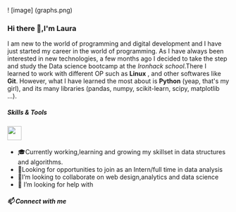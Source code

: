 ! [image] (graphs.png)

### Hi there 👋,I'm Laura

I am new to the world of programming and digital development and I have just started my career in the world of programming.
As I have always been interested in new technologies, a few months ago I decided to take the step and study the Data science bootcamp at the *Ironhack school*.There I learned to work with different OP such as **Linux** , and other softwares like **Git**. However, what I have learned the most about is **Python** (yeap, that's my girl), and its many libraries (pandas, numpy, scikit-learn, scipy, matplotlib ...).
##### Skills & Tools
<img height="32" width="32" src="https://cdn.jsdelivr.net/npm/simple-icons@v4/icons/jupyter.svg" />
<img https://raw.githubusercontent.com/github/explore/80688e429a7d4ef2fca1e82350fe8e3517d3494d/topics/jupyter-notebook/jupyter-notebook.png>

- :mortar_board:Currently working,learning and growing my skillset in data structures and algorithms.
- :raising_hand:Looking for opportunities to join as an Intern/full time in data analysis
- :raised_hands:I’m looking to collaborate on web design,analytics and data science
- 🤔 I’m looking for help with 


##### :mailbox: Connect with me
<!--
**LBM100/LBM100** is a ✨ _special_ ✨ repository because its `README.md` (this file) appears on your GitHub profile.

Here are some ideas to get you started:

- 🔭 I’m currently working on ...
- 🌱 I’m currently learning ...
- 👯 I’m looking to collaborate on ...
- 🤔 I’m looking for help with ...
- 💬 Ask me about ...
- 📫 How to reach me: ...
- 😄 Pronouns: ...
- ⚡ Fun fact: ...
-->
